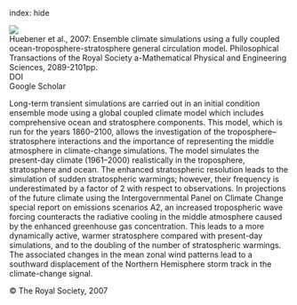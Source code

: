 index: hide

<div class="Citation">
    <div class="Citation-thumb CitationThumb-linked"  data-href="https://doi.org/10.1098/rsta.2007.2078">
      <img src="https://static.claimspace.cloud/climate-study-static/refs/thumbs/11/Huebener_et_al_2007-thumb.png" />
    </div>

  <div class="Citation-body">
    <div class="Citation-text">Huebener et al., 2007: Ensemble climate simulations using a fully coupled ocean-troposphere-stratosphere general circulation model. <span class="Article-journal">Philosophical Transactions of the Royal Society a-Mathematical Physical and Engineering Sciences, </span><span class="Article-volume"></span>2089-2101pp.</div>
    <div class="Citation-links">
      <div class="CitationLink" data-href="https://doi.org/10.1098/rsta.2007.2078">
        <div class="CitationLink-icon CitationLink-Doi"></div>
        <div class="CitationLink-text">DOI</div>
      </div>
      <div class="CitationLink" data-href="https://scholar.google.com/scholar?q=10.1098/rsta.2007.2078">
        <div class="CitationLink-icon CitationLink-Scholar"></div>
        <div class="CitationLink-text">Google Scholar</div>
      </div>
    </div>
  </div>
</div>

Long-term transient simulations are carried out in an initial condition ensemble mode using a global coupled climate model which includes comprehensive ocean and stratosphere components. This model, which is run for the years 1860–2100, allows the investigation of the troposphere–stratosphere interactions and the importance of representing the middle atmosphere in climate-change simulations.  The model simulates the present-day climate (1961–2000) realistically in the troposphere, stratosphere and ocean. The enhanced stratospheric resolution leads to the simulation of sudden stratospheric warmings; however, their frequency is underestimated by a factor of 2 with respect to observations.  In projections of the future climate using the Intergovernmental Panel on Climate Change special report on emissions scenarios A2, an increased tropospheric wave forcing counteracts the radiative cooling in the middle atmosphere caused by the enhanced greenhouse gas concentration. This leads to a more dynamically active, warmer stratosphere compared with present-day simulations, and to the doubling of the number of stratospheric warmings. The associated changes in the mean zonal wind patterns lead to a southward displacement of the Northern Hemisphere storm track in the climate-change signal.

<div class="Citation-copy">
&copy; The Royal Society, 2007
</div>